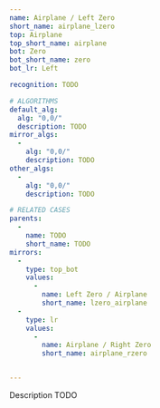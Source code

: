 ```yaml
---
name: Airplane / Left Zero
short_name: airplane_lzero
top: Airplane
top_short_name: airplane
bot: Zero
bot_short_name: zero
bot_lr: Left

recognition: TODO

# ALGORITHMS
default_alg:
  alg: "0,0/"
  description: TODO
mirror_algs:
  -
    alg: "0,0/"
    description: TODO
other_algs:
  -
    alg: "0,0/"
    description: TODO

# RELATED CASES
parents:
  -
    name: TODO
    short_name: TODO
mirrors:
  -
    type: top_bot
    values: 
      -
        name: Left Zero / Airplane
        short_name: lzero_airplane
  -
    type: lr
    values: 
      -
        name: Airplane / Right Zero
        short_name: airplane_rzero


---
```


Description TODO

